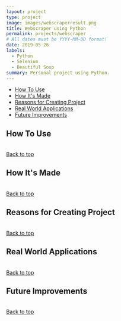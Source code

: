 ```yaml
---
layout: project
type: project
image: images/webscraperresult.png
title: Webscraper using Python
permalink: projects/webscraper
# All dates must be YYYY-MM-DD format!
date: 2019-05-26
labels:
  - Python
  - Selenium
  - Beautiful Soup
summary: Personal project using Python.
---
```


<ul>
  <li><a href="#use">How To Use</a></li>
  
  <li><a href="#how">How It's Made</a></li>
  <li><a href="#why">Reasons for Creating Project</a></li>
  <li><a href="#real">Real World Applications</a></li>
  <li><a href="#future">Future Improvements</a></li>
</ul>

<h2 id="use">How To Use</h2>

<br/>
  <a href="https://tregelacio.github.io/projects/webscraper">Back to top</a>
<br/>

<h2 id="how">How It's Made</h2>

<br/>
  <a href="https://tregelacio.github.io/projects/webscraper">Back to top</a>
<br/>

<h2 id="why">Reasons for Creating Project</h2>

<br/>
  <a href="https://tregelacio.github.io/projects/webscraper">Back to top</a>
<br/>

<h2 id="real">Real World Applications</h2>

<br/>
  <a href="https://tregelacio.github.io/projects/webscraper">Back to top</a>
<br/>

<h2 id="future">Future Improvements</h2>

<br/>
  <a href="https://tregelacio.github.io/projects/webscraper">Back to top</a>
<br/>
